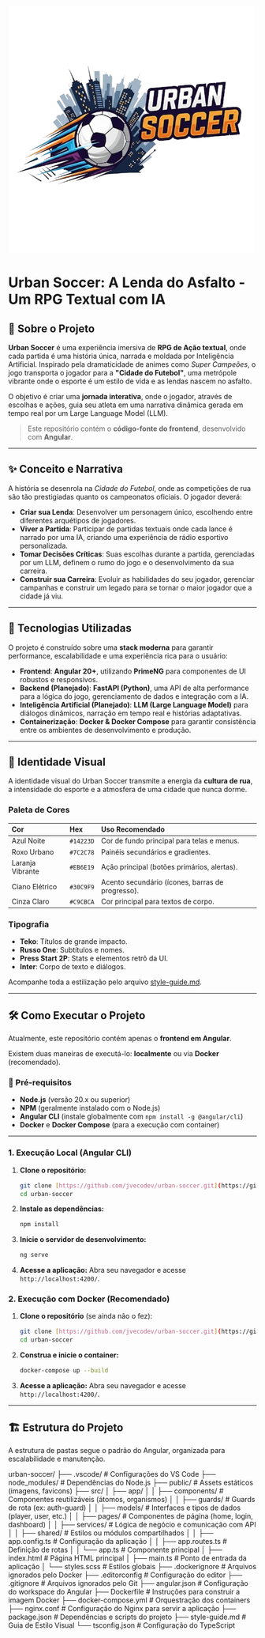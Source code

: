 ![Banner do Urban Soccer](./public/Logo-Transparente.png)

# Urban Soccer: A Lenda do Asfalto - Um RPG Textual com IA

## 📖 Sobre o Projeto

**Urban Soccer** é uma experiência imersiva de **RPG de Ação textual**, onde cada partida é uma história única, narrada e moldada por Inteligência Artificial. Inspirado pela dramaticidade de animes como *Super Campeões*, o jogo transporta o jogador para a **"Cidade do Futebol"**, uma metrópole vibrante onde o esporte é um estilo de vida e as lendas nascem no asfalto.

O objetivo é criar uma **jornada interativa**, onde o jogador, através de escolhas e ações, guia seu atleta em uma narrativa dinâmica gerada em tempo real por um Large Language Model (LLM).

> Este repositório contém o **código-fonte do frontend**, desenvolvido com **Angular**.

---

## ✨ Conceito e Narrativa

A história se desenrola na *Cidade do Futebol*, onde as competições de rua são tão prestigiadas quanto os campeonatos oficiais. O jogador deverá:

-   **Criar sua Lenda**: Desenvolver um personagem único, escolhendo entre diferentes arquétipos de jogadores.
-   **Viver a Partida**: Participar de partidas textuais onde cada lance é narrado por uma IA, criando uma experiência de rádio esportivo personalizada.
-   **Tomar Decisões Críticas**: Suas escolhas durante a partida, gerenciadas por um LLM, definem o rumo do jogo e o desenvolvimento da sua carreira.
-   **Construir sua Carreira**: Evoluir as habilidades do seu jogador, gerenciar campanhas e construir um legado para se tornar o maior jogador que a cidade já viu.

---

## 🚀 Tecnologias Utilizadas

O projeto é construído sobre uma **stack moderna** para garantir performance, escalabilidade e uma experiência rica para o usuário:

-   **Frontend**: **Angular 20+**, utilizando **PrimeNG** para componentes de UI robustos e responsivos.
-   **Backend (Planejado)**: **FastAPI (Python)**, uma API de alta performance para a lógica do jogo, gerenciamento de dados e integração com a IA.
-   **Inteligência Artificial (Planejado)**: **LLM (Large Language Model)** para diálogos dinâmicos, narração em tempo real e histórias adaptativas.
-   **Containerização**: **Docker & Docker Compose** para garantir consistência entre os ambientes de desenvolvimento e produção.

---

## 🎨 Identidade Visual

A identidade visual do Urban Soccer transmite a energia da **cultura de rua**, a intensidade do esporte e a atmosfera de uma cidade que nunca dorme.

### Paleta de Cores

| Cor | Hex | Uso Recomendado |
| :--- | :--- | :--- |
| Azul Noite | `#14223D` | Cor de fundo principal para telas e menus. |
| Roxo Urbano | `#7C2C78` | Painéis secundários e gradientes. |
| Laranja Vibrante| `#EB6E19` | Ação principal (botões primários, alertas). |
| Ciano Elétrico | `#30C9F9` | Acento secundário (ícones, barras de progresso).|
| Cinza Claro | `#C9CBCA` | Cor principal para textos de corpo. |

### Tipografia

-   **Teko**: Títulos de grande impacto.
-   **Russo One**: Subtítulos e nomes.
-   **Press Start 2P**: Stats e elementos retrô da UI.
-   **Inter**: Corpo de texto e diálogos.

Acompanhe toda a estilização pelo arquivo [style-guide.md](./style-guide.md).

---

## 🛠️ Como Executar o Projeto

Atualmente, este repositório contém apenas o **frontend em Angular**.

Existem duas maneiras de executá-lo: **localmente** ou via **Docker** (recomendado).

### 🔹 Pré-requisitos

-   **Node.js** (versão 20.x ou superior)
-   **NPM** (geralmente instalado com o Node.js)
-   **Angular CLI** (instale globalmente com `npm install -g @angular/cli`)
-   **Docker** e **Docker Compose** (para a execução com container)

---

### 1. Execução Local (Angular CLI)

1.  **Clone o repositório:**

    ```bash
    git clone [https://github.com/jvecodev/urban-soccer.git](https://github.com/jvecodev/urban-soccer.git)
    cd urban-soccer
    ```

2.  **Instale as dependências:**

    ```bash
    npm install
    ```

3.  **Inicie o servidor de desenvolvimento:**

    ```bash
    ng serve
    ```

4.  **Acesse a aplicação:**
    Abra seu navegador e acesse `http://localhost:4200/`.

### 2. Execução com Docker (Recomendado)

1.  **Clone o repositório** (se ainda não o fez):

    ```bash
    git clone [https://github.com/jvecodev/urban-soccer.git](https://github.com/jvecodev/urban-soccer.git)
    cd urban-soccer
    ```

2.  **Construa e inicie o container:**

    ```bash
    docker-compose up --build
    ```

3.  **Acesse a aplicação:**
    Abra seu navegador e acesse `http://localhost:4200/`.

---

## 🏗️ Estrutura do Projeto

A estrutura de pastas segue o padrão do Angular, organizada para escalabilidade e manutenção.

urban-soccer/
├── .vscode/               # Configurações do VS Code
├── node_modules/          # Dependências do Node.js
├── public/                # Assets estáticos (imagens, favicons)
├── src/
│   ├── app/
│   │   ├── components/    # Componentes reutilizáveis (átomos, organismos)
│   │   ├── guards/        # Guards de rota (ex: auth-guard)
│   │   ├── models/        # Interfaces e tipos de dados (player, user, etc.)
│   │   ├── pages/         # Componentes de página (home, login, dashboard)
│   │   ├── services/      # Lógica de negócio e comunicação com API
│   │   ├── shared/        # Estilos ou módulos compartilhados
│   │   ├── app.config.ts  # Configuração da aplicação
│   │   ├── app.routes.ts  # Definição de rotas
│   │   └── app.ts         # Componente principal
│   ├── index.html         # Página HTML principal
│   ├── main.ts            # Ponto de entrada da aplicação
│   └── styles.scss        # Estilos globais
├── .dockerignore          # Arquivos ignorados pelo Docker
├── .editorconfig          # Configuração do editor
├── .gitignore             # Arquivos ignorados pelo Git
├── angular.json           # Configuração do workspace do Angular
├── Dockerfile             # Instruções para construir a imagem Docker
├── docker-compose.yml     # Orquestração dos containers
├── nginx.conf             # Configuração do Nginx para servir a aplicação
├── package.json           # Dependências e scripts do projeto
├── style-guide.md         # Guia de Estilo Visual
└── tsconfig.json          # Configuração do TypeScript


